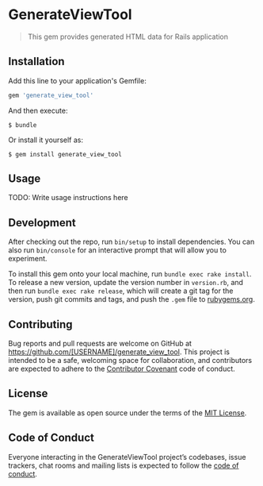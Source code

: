 # GenerateViewTool

> This gem provides generated HTML data for Rails application

## Installation

Add this line to your application's Gemfile:

```ruby
gem 'generate_view_tool'
```

And then execute:

    $ bundle

Or install it yourself as:

    $ gem install generate_view_tool

## Usage

TODO: Write usage instructions here

## Development

After checking out the repo, run `bin/setup` to install dependencies. You can also run `bin/console` for an interactive prompt that will allow you to experiment.

To install this gem onto your local machine, run `bundle exec rake install`. To release a new version, update the version number in `version.rb`, and then run `bundle exec rake release`, which will create a git tag for the version, push git commits and tags, and push the `.gem` file to [rubygems.org](https://rubygems.org).

## Contributing

Bug reports and pull requests are welcome on GitHub at https://github.com/[USERNAME]/generate_view_tool. This project is intended to be a safe, welcoming space for collaboration, and contributors are expected to adhere to the [Contributor Covenant](http://contributor-covenant.org) code of conduct.

## License

The gem is available as open source under the terms of the [MIT License](https://opensource.org/licenses/MIT).

## Code of Conduct

Everyone interacting in the GenerateViewTool project’s codebases, issue trackers, chat rooms and mailing lists is expected to follow the [code of conduct](https://github.com/[USERNAME]/generate_view_tool/blob/master/CODE_OF_CONDUCT.md).

